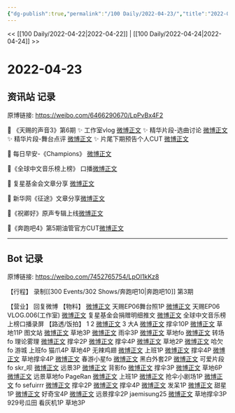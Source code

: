 ```yaml
---
{"dg-publish":true,"permalink":"/100 Daily/2022-04-23/","title":"2022-04-23","created":"2022-12-04T14:34:53.000+08:00","updated":"2023-04-11T14:46:34.405+08:00"}
---
```



<< [[100 Daily/2022-04-22\|2022-04-22]] | [[100 Daily/2022-04-24\|2022-04-24]] >>

# 2022-04-23

## 资讯站 记录

原博链接: https://weibo.com/6466290670/LpPvBx4F2

💫 《天赐的声音3》第6期
✨ 工作室vlog [微博正文](https://m.weibo.cn/6466290670/4761490789237093)
✨ 精华片段-选曲讨论 [微博正文](https://m.weibo.cn/6466290670/4761361655005188)
✨ 精华片段-舞台点评 [微博正文](https://m.weibo.cn/6466290670/4761389485001575)
✨ 片尾下期预告个人CUT [微博正文](https://m.weibo.cn/6466290670/4761365904888494)

💫 每日早安-《Champions》 [微博正文](https://m.weibo.cn/6466290670/4761345792676223)

💫《全球中文音乐榜上榜》 口播[微博正文](https://m.weibo.cn/6466290670/4761561211863295)

💫 复星基金会文章分享 [微博正文](https://m.weibo.cn/6466290670/4761493046824079)

💫 新华网《征途》文章分享[微博正文](https://m.weibo.cn/6466290670/4761501599007262)

💫《祝卿好》原声专辑上线[微博正文](https://m.weibo.cn/6466290670/4761392999041943)

💫《奔跑吧4》第5期油管官方CUT[微博正文](https://m.weibo.cn/6466290670/4761400184408928)

---
## Bot 记录

原博链接: https://weibo.com/7452765754/LpOI1kKz8

【行程】
录制[[300 Events/302 Shows/奔跑吧10\|奔跑吧10]] 第3期

【营业】
回复微博 [](https://m.weibo.cn/1736988591/4761195887990783) [](https://m.weibo.cn/1736988591/4758989042877951)
【物料】
[微博正文](https://m.weibo.cn/1315706994/4761416425538154) 天赐EP06舞台照1P
[微博正文](https://m.weibo.cn/7478855230/4761489593864661) 天赐EP06 VLOG.006(工作室)
[微博正文](https://m.weibo.cn/6466290670/4761493046824079) 复星基金会捐赠明细推文
[](https://m.weibo.cn/5516167630/4761544501758621) [微博正文](https://m.weibo.cn/6466290670/4761561211863295) 全球中文音乐榜上榜口播录屏
【路透/饭拍】
[](https://m.weibo.cn/3826167928/4761444107420187) 1
[](https://m.weibo.cn/2314516944/4761473761675025) 2
[微博正文](https://m.weibo.cn/3304314095/4761416517812388) 3
大A
[微博正文](https://m.weibo.cn/6873250805/4761427653168617) 撑伞10P
[微博正文](https://m.weibo.cn/6873250805/4761506044707110) 草地11P
图文站
[微博正文](https://m.weibo.cn/6987697229/4761455302020600) 草地3P
[微博正文](https://m.weibo.cn/6987697229/4761456657306656) 雨伞3P
[微博正文](https://m.weibo.cn/6987697229/4761463761928773) 草地fo
[微博正文](https://m.weibo.cn/6987697229/4761471198693658) 转场fo
理论雾理
[微博正文](https://m.weibo.cn/7458115630/4761391153810222) 撑伞2P
[微博正文](https://m.weibo.cn/7458115630/4761401316344440) 撑伞4P
[微博正文](https://m.weibo.cn/7458115630/4761454932132576) 草地2P
[微博正文](https://m.weibo.cn/7458115630/4761451397124459) 哈欠fo
游城
[](https://m.weibo.cn/1801743981/4761369070539043) 上班fo
[](https://m.weibo.cn/1801743981/4761418589013758) 猫爪4P
[](https://m.weibo.cn/1801743981/4761437694069090) 草地4P
无辣鸡翅
[微博正文](https://m.weibo.cn/7495641082/4761368245568640) 上班1P
[微博正文](https://m.weibo.cn/7495641082/4761412905992470) 撑伞4P
[微博正文](https://m.weibo.cn/7495641082/4761424025616608) 草地撑伞4P
[微博正文](https://m.weibo.cn/7495641082/4761437501132752) 春游小星fo
[微博正文](https://m.weibo.cn/7495641082/4761442320909390) 黑白外套2P
[微博正文](https://m.weibo.cn/7495641082/4761466421118048) 可爱片段fo
skr_呗
[微博正文](https://m.weibo.cn/6433509682/4761416802239051) 远景3P
[微博正文](https://m.weibo.cn/6433509682/4761434489096494) 背影fo
[微博正文](https://m.weibo.cn/6433509682/4761442366523861) 撑伞3P
[微博正文](https://m.weibo.cn/6433509682/4761519483519049) 草地6P
[微博正文](https://m.weibo.cn/6433509682/4761563183713420) 远景草地fo
PageRan
[微博正文](https://m.weibo.cn/7633014126/4761375768838402) 上班1P
[微博正文](https://m.weibo.cn/7633014126/4761376222087757) 抢伞小剧场1P
[微博正文](https://m.weibo.cn/7633014126/4761482749023402) fo
sefuirrr
[微博正文](https://m.weibo.cn/7316571481/4761407906646921) 撑伞2P
[微博正文](https://m.weibo.cn/7316571481/4761413152934059) 撑伞4P
[微博正文](https://m.weibo.cn/7316571481/4761414730257000) 发呆1P
[微博正文](https://m.weibo.cn/7316571481/4761464214391580) 甜星1P
[微博正文](https://m.weibo.cn/7316571481/4761477070980311) 好奇宝4P
[微博正文](https://m.weibo.cn/7316571481/4761505381224544) 远景撑伞2P
jaemisung25
[微博正文](https://m.weibo.cn/6211346395/4761422397442750) 草地撑伞3P
929号瓜田
[](https://m.weibo.cn/2410676227/4761446859407588) 看灰机1P
[](https://m.weibo.cn/2410676227/4761460293767413) 草地3P
